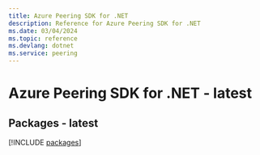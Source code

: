 ```yaml
---
title: Azure Peering SDK for .NET
description: Reference for Azure Peering SDK for .NET
ms.date: 03/04/2024
ms.topic: reference
ms.devlang: dotnet
ms.service: peering
---
```

# Azure Peering SDK for .NET - latest
## Packages - latest
[!INCLUDE [packages](peering-index.md)]